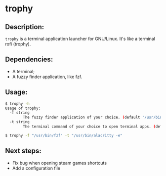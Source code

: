 # trophy

## Description:
`trophy` is a terminal application launcher for GNU/Linux.
It's like a terminal rofi (trophy).

## Dependencies:
- A terminal;
- A fuzzy finder application, like fzf.

## Usage:
```bash
$ trophy -h
Usage of trophy:
  -f string
        The fuzzy finder application of your choice. (default "/usr/bin/sk")
  -t string
        The terminal command of your choice to open terminal apps. (default "/usr/bin/ghostty -e")

$ trophy -f "/usr/bin/fzf" -t "/usr/bin/alacritty -e"
```

## Next steps:
- Fix bug when opening steam games shortcuts
- Add a configuration file
